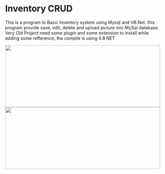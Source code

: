 # Inventory CRUD
This is a program to Basic Inventory system using Mysql and VB.Net. this program provide save, edit, delete and upload picture into MySql database.
Very Old Project need some plugin and some extension to install while adding some refference, the compile is using 4.8 NET

<img src="https://github.com/Krylliac/CRUD_Inventory/assets/117600120/6b4af9b1-d6ac-4111-9e96-eab922faf0b0" width="500" height="200">
<img src="https://github.com/Krylliac/CRUD_Inventory/assets/117600120/23762c91-f9a3-4577-ac56-f46cb23b3680" width="500" height="200">

